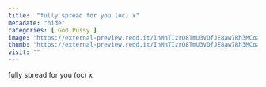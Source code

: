 ```yaml
---
title:  "fully spread for you (oc) x"
metadate: "hide"
categories: [ God Pussy ]
image: "https://external-preview.redd.it/InMnTIzrQ8TmU3VDfJE8aw7Rh3MCoapqcK_N_o26ayI.jpg?auto=webp&s=dfbf7f06a78ef4f66de0165a6b773425665e51a1"
thumb: "https://external-preview.redd.it/InMnTIzrQ8TmU3VDfJE8aw7Rh3MCoapqcK_N_o26ayI.jpg?width=1080&crop=smart&auto=webp&s=e6ec793c2c6ad5b26298fecdb55910e31446e763"
visit: ""
---
```

fully spread for you (oc) x

